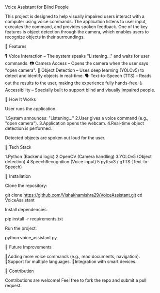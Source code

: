 Voice Assistant for Blind People

This project is designed to help visually impaired users interact with a computer using voice commands. 
The application listens to user input, executes the command, and provides spoken feedback. 
One of the key features is object detection through the camera, which enables users to recognize objects in their surroundings.

🔹 Features

🎙️ Voice Interaction – The system speaks "Listening..." and waits for user commands.
📷 Camera Access – Opens the camera when the user says "open camera".
🧠 Object Detection – Uses deep learning (YOLOv5) to detect and identify objects in real-time.
🗣️ Text-to-Speech (TTS) – Reads out the results to the user, making the experience fully hands-free.
♿ Accessibility – Specially built to support blind and visually impaired people.

🔹 How It Works

User runs the application.

1.System announces: "Listening..."
2.User gives a voice command (e.g., "open camera").
3.Application opens the webcam.
4.Real-time object detection is performed.

Detected objects are spoken out loud for the user.

🔹 Tech Stack

1.Python (Backend logic)
2.OpenCV (Camera handling)
3.YOLOv5 (Object detection)
4.SpeechRecognition (Voice input)
5.pyttsx3 / gTTS (Text-to-Speech)

🔹 Installation

Clone the repository:

git clone https://github.com/Vishakhamishra29/VoiceAssistant.git
cd VoiceAssistant


Install dependencies:

pip install -r requirements.txt


Run the project:

python voice_assistant.py

🔹 Future Improvements

🔹Adding more voice commands (e.g., read documents, navigation).
🔹Support for multiple languages.
🔹Integration with smart devices.

🔹 Contribution

Contributions are welcome! Feel free to fork the repo and submit a pull request.
